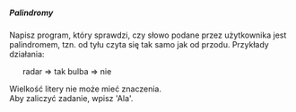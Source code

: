 ##### Palindromy

Napisz program, który sprawdzi, czy słowo podane przez użytkownika jest palindromem, tzn. od tyłu czyta się tak samo jak od przodu. Przykłady działania:
<ol>
radar => tak
bulba => nie</ol>
Wielkość litery nie może mieć znaczenia.<br>
Aby zaliczyć zadanie, wpisz 'Ala'.